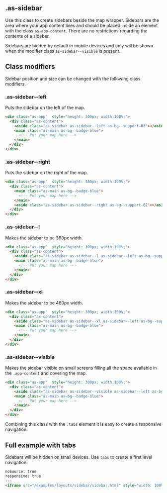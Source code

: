 ## .as-sidebar

Use this class to create sidebars beside the map wrapper. Sidebars are the area where your app content lives and should be placed inside an element with the class `as-app-content`. There are no restrictions regarding the contents of a sidebar.

Sidebars are hidden by default in mobile devices and only will be shown when the modifier class `as-sidebar--visible` is present.


## Class modifiers

Sidebar position and size can be changed with the following class modifiers.

### .as-sidebar--left

Puts the sidebar on the left of the map.



```html
<div class="as-app"  style="height: 300px; width:100%;">
  <div class="as-content">
    <aside class="as-sidebar as-sidebar--left as-bg--support-03"></aside>
    <main class="as-main as-bg--badge-blue">
      <!-- Put your map here -->
    </main>
  </div>
</div>
```

### .as-sidebar--right

Puts the sidebar on the right of the map.

```html
<div class="as-app"  style="height: 300px; width:100%;">
  <div class="as-content">
    <main class="as-main as-bg--badge-blue">
      <!-- Put your map here -->
    </main>
    <aside class="as-sidebar as-sidebar--right as-bg--support-02"></aside>
  </div>
</div>
```



### .as-sidebar--l

Makes the sidebar to be 360px width.

```html
<div class="as-app"  style="height: 300px; width:100%;">
  <div class="as-content">
    <aside class="as-sidebar as-sidebar--l as-sidebar--left as-bg--support-03"></aside>
    <main class="as-main as-bg--badge-blue">
      <!-- Put your map here -->
    </main>
  </div>
</div>
```

### .as-sidebar--xl

Makes the sidebar to be 460px width.

```html
<div class="as-app"  style="height: 300px; width:100%;">
  <div class="as-content">
    <aside class="as-sidebar as-sidebar--xl as-sidebar--left as-bg--support-03"></aside>
    <main class="as-main as-bg--badge-blue">
      <!-- Put your map here -->
    </main>
  </div>
</div>
```


### .as-sidebar--visible

Makes the sidebar visible on small screens filling all the space available in the `.app-content` and covering the map.


```html
<div class="as-app"  style="height: 300px; width:100%;">
  <div class="as-content">
    <aside class="as-sidebar as-sidebar--visible as-sidebar--left as-bg--support-03"></aside>
    <main class="as-main as-bg--badge-blue">
      <!-- Put your map here -->
    </main>
  </div>
</div>
```

Combining this class with the `.tabs` element it is easy to create a responsive navigation:


## Full example with tabs

Sidebars will be hidden on small devices. Use `tabs` to create a first level navigation.


```html
noSource: true
responsive: true
---
<iframe src="/examples/layouts/sidebar/sidebar.html" style="width: 100%; height: 100%;">
```